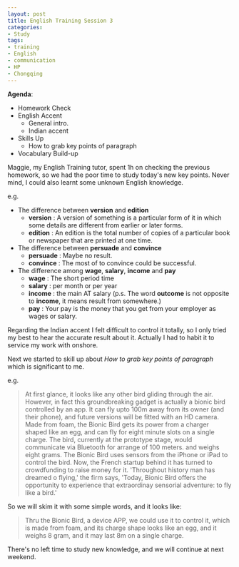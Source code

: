 ```yaml
---
layout: post
title: English Training Session 3
categories:
- Study
tags:
- training
- English
- communication
- HP
- Chongqing
---
```


**Agenda**:  

- Homework Check
- English Accent
  - General intro.
  - Indian accent
- Skills Up
  - How to grab key points of paragraph
- Vocabulary Build-up  


Maggie, my English Training tutor, spent 1h on checking the previous homework, so we had the poor time to study today's new key points. Never mind, I could also learnt some unknown English knowledge. 

e.g.  

- The difference between **version** and **edition**
  - **version** : A version of something is a particular form of it in which some details are different from earlier or later forms.
  - **edition** : An edition is the total number of copies of a particular book or newspaper that are printed at one time.
- The difference between **persuade** and **convince**
  - **persuade** : Maybe no result.
  - **convince** : The most of to convince could be successful.
- The difference among **wage**, **salary**, **income** and **pay**
  - **wage** : The short period time
  - **salary** : per month or per year
  - **income** : the main AT salary (p.s. The word **outcome** is not opposite to **income**, it means result from somewhere.)
  - **pay** : Your pay is the money that you get from your employer as wages or salary.


Regarding the Indian accent I felt difficult to control it totally, so I only tried my best to hear the accurate result about it. Actually I had to habit it to service my work with onshore.

Next we started to skill up about *How to grab key points of paragraph* which is significant to me. 

e.g.  

> At first glance, it looks like any other bird gliding through the air. However, in fact this groundbreaking gadget is actually a bionic bird controlled by an app. It can fly upto 100m away from its owner (and their phone), and future versions will be fitted with an HD camera. Made from foam, the Bionic Bird gets its power from a charger shaped like an egg, and can fly for eight minute slots on a single charge. The bird, currently at the prototype stage, would communicate via Bluetooth for arrange of 100 meters. and weighs eight grams. The Bionic Bird uses sensors from the iPhone or iPad to control the bird. Now, the French startup behind it has turned to crowdfunding to raise money for it. 'Throughout history man has dreamed o flying,' the firm says, 'Today, Bionic Bird offers the opportunity to experience that extraordinay sensorial adventure: to fly like a bird.'  

So we will skim it with some simple words, and it looks like:  

> Thru the Bionic Bird, a device APP, we could use it to control it, which is made from foam, and its charge shape looks like an egg, and it weighs 8 gram, and it may last 8m on a single charge.  

There's no left time to study new knowledge, and we will continue at next weekend.

